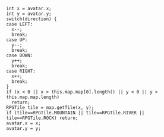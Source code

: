     int x = avatar.x;
    int y = avatar.y;
    switch(direction) {
    case LEFT:
      x--;
      break;
    case UP:
      y--;
      break;
    case DOWN: 
      y++;
      break;
    case RIGHT:
      x++;
      break;
    }
    if (x < 0 || x > this.map.map[0].length() || y < 0 || y > this.map.map.length)
      return;
    RPGTile tile = map.getTile(x, y);
    if (tile==RPGTile.MOUNTAIN || tile==RPGTile.RIVER || tile==RPGTile.ROCK) return; 
    avatar.x = x;
    avatar.y = y;